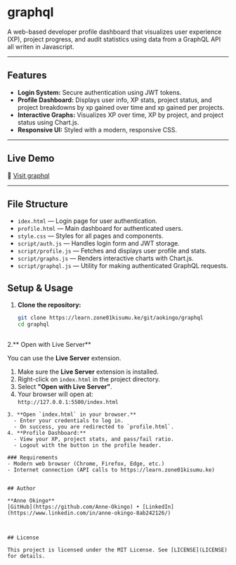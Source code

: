 # graphql

A web-based developer profile dashboard that visualizes user experience (XP), project progress, and audit statistics using data from a GraphQL API all writen in Javascript.

---
## Features
- **Login System:** Secure authentication using JWT tokens.
- **Profile Dashboard:** Displays user info, XP stats, project status, and project breakdowns by xp gained over time and xp gained per projects.
- **Interactive Graphs:** Visualizes XP over time, XP by project, and project status using Chart.js.
- **Responsive UI:** Styled with a modern, responsive CSS.
---
##  Live Demo

🔗 [Visit graphql](https://anne-okingo.github.io/GraphQueryLanguage/index.html)

---

## File Structure
- `idex.html` — Login page for user authentication.
- `profile.html` — Main dashboard for authenticated users.
- `style.css` — Styles for all pages and components.
- `script/auth.js` — Handles login form and JWT storage.
- `script/profile.js` — Fetches and displays user profile and stats.
- `script/graphs.js` — Renders interactive charts with Chart.js.
- `script/graphql.js` — Utility for making authenticated GraphQL requests.

## Setup & Usage
1. **Clone the repository:**
   ```bash
   git clone https://learn.zone01kisumu.ke/git/aokingo/graphql
   cd graphql
  
2.** Open with Live Server**

You can use the **Live Server** extension.

1. Make sure the **Live Server** extension is installed.
2. Right-click on `index.html` in the project directory.
3. Select **"Open with Live Server"**.
4. Your browser will open at:  
   `http://127.0.0.1:5500/index.html`
 ```
3. **Open `index.html` in your browser.**
   - Enter your credentials to log in.
   - On success, you are redirected to `profile.html`.
4. **Profile Dashboard:**
   - View your XP, project stats, and pass/fail ratio.
   - Logout with the button in the profile header.

### Requirements
- Modern web browser (Chrome, Firefox, Edge, etc.)
- Internet connection (API calls to https://learn.zone01kisumu.ke)


## Author

**Anne Okingo**   
[GitHub](https://github.com/Anne-Okingo) • [LinkedIn](https://www.linkedin.com/in/anne-okingo-8ab242126/)



## License

This project is licensed under the MIT License. See [LICENSE](LICENSE) for details.
